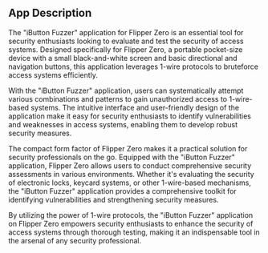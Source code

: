 ## App Description

The "iButton Fuzzer" application for Flipper Zero is an essential tool for security enthusiasts looking to evaluate and test the security of access systems. Designed specifically for Flipper Zero, a portable pocket-size device with a small black-and-white screen and basic directional and navigation buttons, this application leverages 1-wire protocols to bruteforce access systems efficiently.

With the "iButton Fuzzer" application, users can systematically attempt various combinations and patterns to gain unauthorized access to 1-wire-based systems. The intuitive interface and user-friendly design of the application make it easy for security enthusiasts to identify vulnerabilities and weaknesses in access systems, enabling them to develop robust security measures.

The compact form factor of Flipper Zero makes it a practical solution for security professionals on the go. Equipped with the "iButton Fuzzer" application, Flipper Zero allows users to conduct comprehensive security assessments in various environments. Whether it's evaluating the security of electronic locks, keycard systems, or other 1-wire-based mechanisms, the "iButton Fuzzer" application provides a comprehensive toolkit for identifying vulnerabilities and strengthening security measures.

By utilizing the power of 1-wire protocols, the "iButton Fuzzer" application on Flipper Zero empowers security enthusiasts to enhance the security of access systems through thorough testing, making it an indispensable tool in the arsenal of any security professional.
